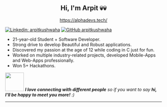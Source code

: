 <h2 align="center"> Hi, I'm Arpit  💀💀 </h2>
<p align="center"><a href="https://alphadevs.tech/">https://alphadevs.tech/</a></p>

[![Linkedin: arpitkushwaha](https://img.shields.io/badge/-arpitkushwaha-blue?style=flat-square&logo=Linkedin&logoColor=white&link=https://www.linkedin.com/in/arpit-kushwaha-930443172/)](https://www.linkedin.com/in/arpit-kushwaha-930443172/)
[![GitHub arpitkushwaha](https://img.shields.io/github/followers/arpitkushwaha?label=follow&style=social)](https://github.com/arpitkushwaha/)



<!--
**arpitkushwaha/arpitkushwaha** is a ✨ _special_ ✨ repository because its `README.md` (this file) appears on your GitHub profile.

Here are some ideas to get you started:

- 🔭 I’m currently working on ...
- 🌱 I’m currently learning ...
- 👯 I’m looking to collaborate on ...
- 🤔 I’m looking for help with ...
- 💬 Ask me about ...
- 📫 How to reach me: ...
- 😄 Pronouns: ...
- ⚡ Fun fact: ...
-->

- 21-year-old Student + Software Developer.
- Strong drive to develop Beautiful and Robust applications. 
- Discovered my passion at the age of 12 while coding in C just for fun. 
- Worked on multiple industry-related projects, developed Mobile-Apps and Web-Apps professionally. 
- Won 5+ Hackathons. 



<img src="https://media.giphy.com/media/LnQjpWaON8nhr21vNW/giphy.gif" width="60"> <em><b>I love connecting with different people</b> so if you want to say <b>hi, I'll be happy to meet you more!</b> :)</em>

---
